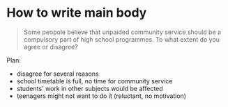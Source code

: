 # How to write main body

> Some peopole believe that unpaided community service should be a compulsory part of high school programmes.
> To what extent do you agree or disagree?

Plan:
- disagree for several reasons
- school timetable is full, no time for community service
- students' work in other subjects would be affected
- teenagers might not want to do it (reluctant, no motivation)
